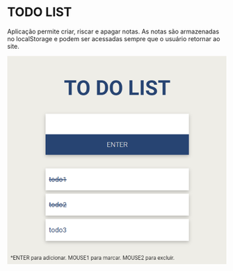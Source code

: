 # TODO LIST

Aplicação permite criar, riscar e apagar notas. As notas são armazenadas no localStorage e podem ser acessadas sempre que o usuário retornar ao site.

![Demonstração](assets/imgs/demo.png)
